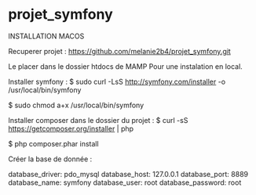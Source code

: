 # projet_symfony

INSTALLATION MACOS

Recuperer projet : 
https://github.com/melanie2b4/projet_symfony.git

Le placer dans le dossier htdocs de MAMP Pour une instalation en local.

Installer symfony :
$ sudo curl -LsS http://symfony.com/installer -o /usr/local/bin/symfony

$ sudo chmod a+x /usr/local/bin/symfony

Installer composer dans le dossier du projet :
$ curl -sS https://getcomposer.org/installer | php

$ php composer.phar install


Créer la base de donnée :

database_driver: pdo_mysql
database_host: 127.0.0.1
database_port: 8889
database_name: symfony
database_user: root
database_password: root

